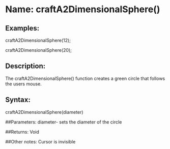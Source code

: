 # Name: craftA2DimensionalSphere()

## Examples:
craftA2DimensionalSphere(12);

craftA2DimensionalSphere(20);

## Description:
The craftA2DimensionalSphere() function creates a green circle that follows
the users mouse.

## Syntax:
craftA2DimensionalSphere(diameter)

##Parameters: 
diameter-     sets the diameter of the circle

##Returns:
Void

##Other notes:
Cursor is invisible
